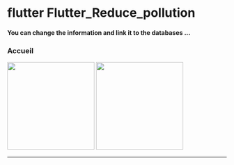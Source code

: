 
<h1> flutter Flutter_Reduce_pollution </h1>
<h4> You can change the information and link it to the databases ...</h4>
<h3>Accueil</h3> 
<img src="https://github.com/abenkoula71/netflix-ui/blob/main/Screenshot_1673037852.png" width="200" /> 
<img src="https://github.com/abenkoula71/netflix-ui/blob/main/Screenshot_1673037858.png" width="200" /> 
<hr>
